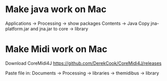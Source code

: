 
# Make java work on Mac

Applications -> Processing -> show packages
Contents -> Java
Copy jna-platform.jar and jna.jar to core -> library

# Make Midi work on Mac
Download CoreMidi4J
https://github.com/DerekCook/CoreMidi4J/releases

Paste file in:
Documents -> Processing -> libraries -> themidibus -> library